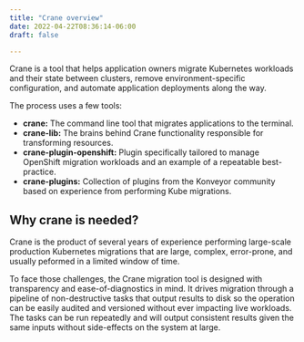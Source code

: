 ```yaml
---
title: "Crane overview"
date: 2022-04-22T08:36:14-06:00
draft: false

---
```

Crane is a tool that helps application owners migrate Kubernetes workloads and their state between clusters, remove environment-specific configuration, and automate application deployments along the way.

The process uses a few tools:

- **crane:** The command line tool that migrates applications to the terminal.
- **crane-lib:** The brains behind Crane functionality responsible for transforming resources.
- **crane-plugin-openshift:** Plugin specifically tailored to manage OpenShift migration workloads and an example of a repeatable best-practice.
- **crane-plugins:** Collection of plugins from the Konveyor community based on experience from performing Kube migrations.

## Why crane is needed?

Crane is the product of several years of experience performing large-scale production Kubernetes migrations that are large, complex, error-prone, and usually peformed in a limited window of time.

To face those challenges, the Crane migration tool is designed with transparency and ease-of-diagnostics in mind. It drives migration through a pipeline of non-destructive tasks that output results to disk so the operation can be easily audited and versioned without ever impacting live workloads. The tasks can be run repeatedly and will output consistent results given the same inputs without side-effects on the system at large.
